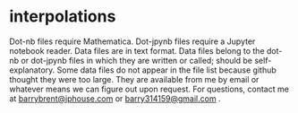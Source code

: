 # interpolations
Dot-nb files require Mathematica.
Dot-jpynb files require a Jupyter notebook reader.
Data files are in text format. 
Data files belong to the dot-nb or dot-jpynb files in which they are written or called; should be self-explanatory.
Some data files do not appear in the file list because github thought they were too large.
They are available from me by email or whatever means we can figure out upon request.
For questions, contact me at barrybrent@iphouse.com or barry314159@gmail.com .
